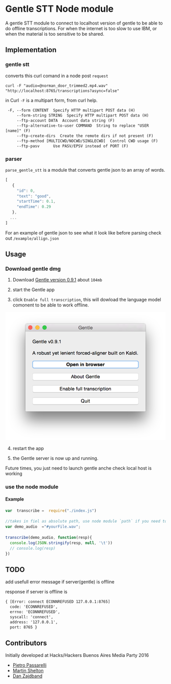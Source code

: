 # Gentle STT Node module 

A gentle STT module to  connect to localhost version of gentle to be able to do offline transcriptions. For when the internet is too slow to use IBM, or when the material is too sensitive to be shared.


## Implementation 

### gentle stt

converts this curl comand in a node post `request`

```
curl -F "audio=@norman_door_trimmed2.mp4.wav"  "http://localhost:8765/transcriptions?async=false"
```

in Curl `-F` is a multipart form, from curl help.

```
 -F, --form CONTENT  Specify HTTP multipart POST data (H)
     --form-string STRING  Specify HTTP multipart POST data (H)
     --ftp-account DATA  Account data string (F)
     --ftp-alternative-to-user COMMAND  String to replace "USER [name]" (F)
     --ftp-create-dirs  Create the remote dirs if not present (F)
     --ftp-method [MULTICWD/NOCWD/SINGLECWD]  Control CWD usage (F)
     --ftp-pasv      Use PASV/EPSV instead of PORT (F)
```

### parser

`parse_gentle_stt` is a module that converts gentle json to an array of words. 

 ```javascript
 [
    {
      "id": 0,
      "text": "good",
      "startTime": 0.1,
      "endTime": 0.29
    },
   ...
]
```

For an example of gentle json to see what it look like before parsing check out `/example/allign.json`



## Usage 

### Download gentle dmg 

1. Download [Gentle version 0.9.1](https://github.com/lowerquality/gentle/releases/tag/0.9.1) about `104mb`

2. start the Gentle app

3. click `Enable full transcription`, this will dowload the language model comonent to be able to work offline.

![enable_full_transcription](/img/enable_full_transcription.png)

4. restart the app

5. the Gentle server is now up and running. 

Future times, you just need to launch gentle anche check local host is working

###  use the node module 


#### Example 

```javascript
var  transcribe =  require("./index.js")

//takes in fiel as absolute path, use node module `path` if you need to figure out out.
var demo_audio  ="#yourFile.wav";

transcribe(demo_audio, function(resp){
  console.log(JSON.stringify(resp, null, '\t'))
  // console.log(resp)
})

```

## TODO

add usefull error message if server(gentle) is offline


response if server is offline is 

```
{ [Error: connect ECONNREFUSED 127.0.0.1:8765]
  code: 'ECONNREFUSED',
  errno: 'ECONNREFUSED',
  syscall: 'connect',
  address: '127.0.0.1',
  port: 8765 }
```

## Contributors

Initially developed at Hacks/Hackers Buenos Aires Media Party 2016

- [Pietro Passarelli](http://github.com/pietrop)
- [Martin Shelton](http://github.com/martinshelton)
- [Dan Zajdband](http://github.com/impronunciable)
